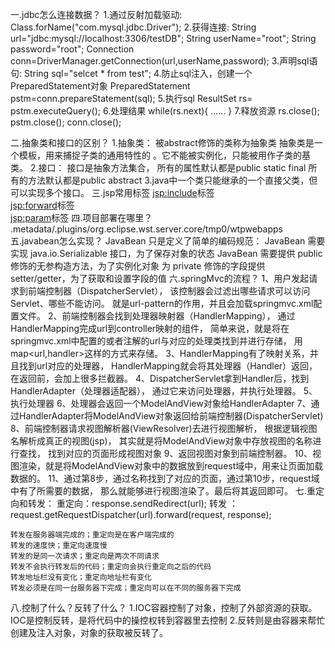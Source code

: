 一.jdbc怎么连接数据？
  1.通过反射加载驱动:
	Class.forName("com.mysql.jdbc.Driver");
  2.获得连接:
	String url="jdbc:mysql://localhost:3306/testDB";
	String userName="root";
	String password="root";
	Connection conn=DriverManager.getConnection(url,userName,password);
  3.声明sql语句:
	String sql="selcet * from test";
  4.防止sql注入，创建一个PreparedStatement对象
	PreparedStatement pstm=conn.prepareStatement(sql);
  5.执行sql
	ResultSet rs= pstm.executeQuery();
  6.处理结果
	while(rs.next){
		......
	}
  7.释放资源
	rs.close();
	pstm.close();
	conn.close();

二.抽象类和接口的区别？
  1.抽象类：
	被abstract修饰的类称为抽象类
	抽象类是一个模板，用来捕捉子类的通用特性的 。它不能被实例化，只能被用作子类的基类。
  2.接口：
	接口是抽象方法集合，
	所有的属性默认都是public static final
	所有的方法默认都是public abstract
  3.java中一个类只能继承的一个直接父类，但可以实现多个接口。
三.jsp常用标签
	<jsp:include>标签  
	<jsp:forward>标签  
	<jsp:param>标签
四.项目部署在哪里？
	.metadata/.plugins/org.eclipse.wst.server.core/tmp0/wtpwebapps
五.javabean怎么实现？
	JavaBean 只是定义了简单的编码规范：
	JavaBean 需要实现 java.io.Serializable 接口，为了保存对象的状态
	JavaBean 需要提供 public 修饰的无参构造方法，为了实例化对象
	为 private 修饰的字段提供 setter/getter，为了获取和设置字段的值
六.springMvc的流程？
	1、用户发起请求到前端控制器（DispatcherServlet），
	   该控制器会过滤出哪些请求可以访问Servlet、哪些不能访问。
	   就是url-pattern的作用，并且会加载springmvc.xml配置文件。
	2、前端控制器会找到处理器映射器（HandlerMapping），
	   通过HandlerMapping完成url到controller映射的组件，
	   简单来说，就是将在springmvc.xml中配置的或者注解的url与对应的处理类找到并进行存储，
	   用map<url,handler>这样的方式来存储。
	3、HandlerMapping有了映射关系，并且找到url对应的处理器，
	   HandlerMapping就会将其处理器（Handler）返回，在返回前，会加上很多拦截器。
	4、DispatcherServlet拿到Handler后，找到HandlerAdapter（处理器适配器），
	   通过它来访问处理器，并执行处理器。
	5、执行处理器
	6、处理器会返回一个ModelAndView对象给HandlerAdapter
	7、通过HandlerAdapter将ModelAndView对象返回给前端控制器(DispatcherServlet)
	8、前端控制器请求视图解析器(ViewResolver)去进行视图解析，
	   根据逻辑视图名解析成真正的视图(jsp)，
	   其实就是将ModelAndView对象中存放视图的名称进行查找，
	   找到对应的页面形成视图对象
	9、返回视图对象到前端控制器。
	10、视图渲染，就是将ModelAndView对象中的数据放到request域中，用来让页面加载数据的。
	11、通过第8步，通过名称找到了对应的页面，通过第10步，request域中有了所需要的数据，
	   那么就能够进行视图渲染了。最后将其返回即可。
七.重定向和转发：
	重定向：response.sendRedirect(url); 
	转发  ：request.getRequestDispatcher(url).forward(request, response);

	转发在服务器端完成的；重定向是在客户端完成的
	转发的速度快；重定向速度慢
	转发的是同一次请求；重定向是两次不同请求 
	转发不会执行转发后的代码；重定向会执行重定向之后的代码 
	转发地址栏没有变化；重定向地址栏有变化 
	转发必须是在同一台服务器下完成；重定向可以在不同的服务器下完成
八.控制了什么？反转了什么？
	1.IOC容器控制了对象，控制了外部资源的获取。
	  IOC是控制反转，是将代码中的操控权转到容器里去控制
	2.反转则是由容器来帮忙创建及注入对象，对象的获取被反转了。













